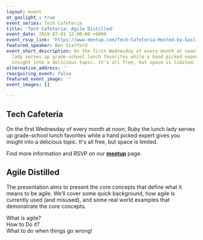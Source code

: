 ```yaml
---
layout: event
at_gaslight_: true
event_series: Tech Cafeteria
title: 'Tech Cafeteria: Agile Distilled'
event_date: 2019-07-03 12:00:00 +0000
event_rsvp_link: 'https://www.meetup.com/Tech-Cafeteria-Hosted-by-Gaslight/events/rkplnqyzkbfb/'
featured_speaker: Ben Stafford
event_short_description: On the first Wednesday of every month at noon, Ruby the lunch
  lady serves up grade-school lunch favorites while a hand picked expert gives you
  insight into a delicious topic. It's all free, but space is limited.
alternative_address: ''
reacquiring_event: false
featured_event_image: ''
event_images: []

---
```

## Tech Cafeteria

On the first Wednesday of every month at noon, Ruby the lunch lady serves up grade-school lunch favorites while a hand picked expert gives you insight into a delicious topic. It's all free, but space is limited.

Find more information and RSVP on our [**meetup**](https://www.meetup.com/Tech-Cafeteria-Hosted-by-Gaslight/ "Meetup: Tech Cafeteria") page.

## Agile Distilled

The presentation aims to present the core concepts that define what it means to be agile. We’ll cover some quick background, how agile is currently used (and misused), and some real world examples that demonstrate the core concepts.  

What is agile?  
How to Do it?  
What to do when things go wrong!

